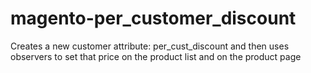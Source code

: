 magento-per_customer_discount
=============================

Creates a new customer attribute: per_cust_discount and then uses observers to set that price on the product list and on the product page
